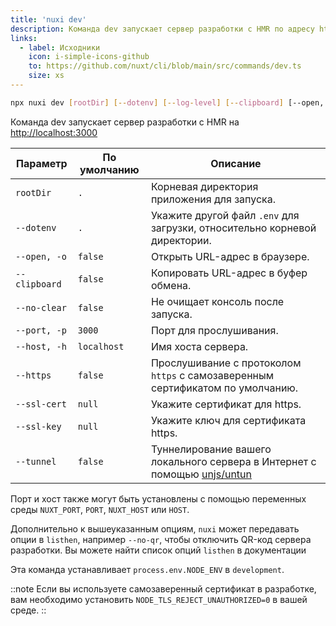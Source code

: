 ```yaml
---
title: 'nuxi dev'
description: Команда dev запускает сервер разработки с HMR по адресу http://localhost:3000
links:
  - label: Исходники
    icon: i-simple-icons-github
    to: https://github.com/nuxt/cli/blob/main/src/commands/dev.ts
    size: xs
---
```


```bash [Terminal]
npx nuxi dev [rootDir] [--dotenv] [--log-level] [--clipboard] [--open, -o] [--no-clear] [--port, -p] [--host, -h] [--https] [--ssl-cert] [--ssl-key] [--tunnel]
```

Команда dev запускает сервер разработки с HMR на [http://localhost:3000](https://localhost:3000)

Параметр      | По умолчанию | Описание
--------------|--------------|------------------------------------------------------------------------------------------
`rootDir`     | `.`          | Корневая директория приложения для запуска.
`--dotenv`    | `.`          | Укажите другой файл `.env` для загрузки, относительно корневой директории.
`--open, -o`  | `false`      | Открыть URL-адрес в браузере.
`--clipboard` | `false`      | Копировать URL-адрес в буфер обмена.
`--no-clear`  | `false`      | Не очищает консоль после запуска.
`--port, -p`  | `3000`       | Порт для прослушивания.
`--host, -h`  | `localhost`  | Имя хоста сервера.
`--https`     | `false`      | Прослушивание с протоколом `https` с самозаверенным сертификатом по умолчанию.
`--ssl-cert`  | `null`       | Укажите сертификат для https.
`--ssl-key`   | `null`       | Укажите ключ для сертификата https.
`--tunnel`    | `false`      | Туннелирование вашего локального сервера в Интернет с помощью [unjs/untun](https://github.com/unjs/untun)

Порт и хост также могут быть установлены с помощью переменных среды `NUXT_PORT`, `PORT`, `NUXT_HOST` или `HOST`.

Дополнительно к вышеуказанным опциям, `nuxi` может передавать опции в `listhen`, например `--no-qr`, чтобы отключить QR-код сервера разработки. Вы можете найти список опций `listhen` в документации

Эта команда устанавливает `process.env.NODE_ENV` в `development`.

::note
Если вы используете самозаверенный сертификат в разработке, вам необходимо установить `NODE_TLS_REJECT_UNAUTHORIZED=0` в вашей среде.
::
